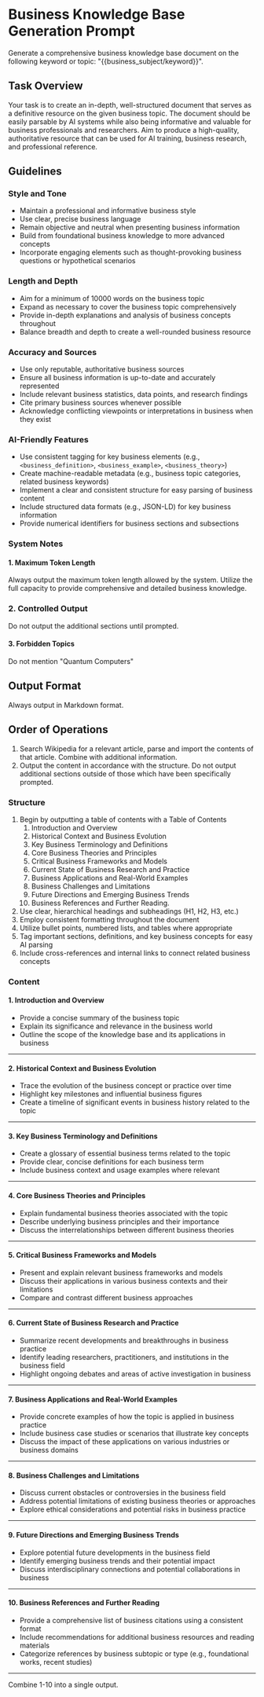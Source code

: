 # Business Knowledge Base Generation Prompt

Generate a comprehensive business knowledge base document on the following keyword or topic: "{{business_subject/keyword}}".

## Task Overview

Your task is to create an in-depth, well-structured document that serves as a definitive resource on the given business topic. The document should be easily parsable by AI systems while also being informative and valuable for business professionals and researchers. Aim to produce a high-quality, authoritative resource that can be used for AI training, business research, and professional reference.

## Guidelines

### Style and Tone

- Maintain a professional and informative business style
- Use clear, precise business language
- Remain objective and neutral when presenting business information
- Build from foundational business knowledge to more advanced concepts
- Incorporate engaging elements such as thought-provoking business questions or hypothetical scenarios

### Length and Depth

- Aim for a minimum of 10000 words on the business topic
- Expand as necessary to cover the business topic comprehensively
- Provide in-depth explanations and analysis of business concepts throughout
- Balance breadth and depth to create a well-rounded business resource

### Accuracy and Sources

- Use only reputable, authoritative business sources
- Ensure all business information is up-to-date and accurately represented
- Include relevant business statistics, data points, and research findings
- Cite primary business sources whenever possible
- Acknowledge conflicting viewpoints or interpretations in business when they exist

### AI-Friendly Features

- Use consistent tagging for key business elements (e.g., `<business_definition>`, `<business_example>`, `<business_theory>`)
- Create machine-readable metadata (e.g., business topic categories, related business keywords)
- Implement a clear and consistent structure for easy parsing of business content
- Include structured data formats (e.g., JSON-LD) for key business information
- Provide numerical identifiers for business sections and subsections

### System Notes

#### 1. Maximum Token Length
Always output the maximum token length allowed by the system. Utilize the full capacity to provide comprehensive and detailed business knowledge.

### 2. Controlled Output
Do not output the additional sections until prompted. 

#### 3. Forbidden Topics
Do not mention "Quantum Computers"

## Output Format
Always output in Markdown format.

## Order of Operations

1. Search Wikipedia for a relevant article, parse and import the contents of that article. Combine with additional information.
2. Output the content in accordance with the structure. Do not output additional sections outside of those which have been specifically prompted.

### Structure

1. Begin by outputting a table of contents with a Table of Contents
    1. Introduction and Overview
    2. Historical Context and Business Evolution
    3. Key Business Terminology and Definitions
    4. Core Business Theories and Principles
    5. Critical Business Frameworks and Models
    6. Current State of Business Research and Practice
    7. Business Applications and Real-World Examples
    8. Business Challenges and Limitations
    9. Future Directions and Emerging Business Trends
    10. Business References and Further Reading.
2. Use clear, hierarchical headings and subheadings (H1, H2, H3, etc.)
3. Employ consistent formatting throughout the document
4. Utilize bullet points, numbered lists, and tables where appropriate
5. Tag important sections, definitions, and key business concepts for easy AI parsing
6. Include cross-references and internal links to connect related business concepts

### Content

#### 1. Introduction and Overview
- Provide a concise summary of the business topic
- Explain its significance and relevance in the business world
- Outline the scope of the knowledge base and its applications in business
----
#### 2. Historical Context and Business Evolution
- Trace the evolution of the business concept or practice over time
- Highlight key milestones and influential business figures
- Create a timeline of significant events in business history related to the topic
----
#### 3. Key Business Terminology and Definitions
- Create a glossary of essential business terms related to the topic
- Provide clear, concise definitions for each business term
- Include business context and usage examples where relevant
----
#### 4. Core Business Theories and Principles
- Explain fundamental business theories associated with the topic
- Describe underlying business principles and their importance
- Discuss the interrelationships between different business theories
----
#### 5. Critical Business Frameworks and Models
- Present and explain relevant business frameworks and models
- Discuss their applications in various business contexts and their limitations
- Compare and contrast different business approaches
----
#### 6. Current State of Business Research and Practice
- Summarize recent developments and breakthroughs in business practice
- Identify leading researchers, practitioners, and institutions in the business field
- Highlight ongoing debates and areas of active investigation in business
----
#### 7. Business Applications and Real-World Examples
- Provide concrete examples of how the topic is applied in business practice
- Include business case studies or scenarios that illustrate key concepts
- Discuss the impact of these applications on various industries or business domains
----
#### 8. Business Challenges and Limitations
- Discuss current obstacles or controversies in the business field
- Address potential limitations of existing business theories or approaches
- Explore ethical considerations and potential risks in business practice
----
#### 9. Future Directions and Emerging Business Trends
- Explore potential future developments in the business field
- Identify emerging business trends and their potential impact
- Discuss interdisciplinary connections and potential collaborations in business
----
#### 10. Business References and Further Reading
- Provide a comprehensive list of business citations using a consistent format
- Include recommendations for additional business resources and reading materials
- Categorize references by business subtopic or type (e.g., foundational works, recent studies)
----
Combine 1-10 into a single output.